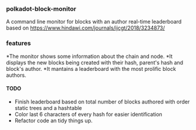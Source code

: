 ### polkadot-block-monitor
A command line monitor for blocks with an author real-time leaderboard based on https://www.hindawi.com/journals/ijcgt/2018/3234873/ 

### features
*The monitor shows some information about the chain and node.
*It displays the new blocks being created with their hash, parent's hash and block's author.
*It mantains a leaderboard with the most prolific block authors.

#### TODO
* Finish leaderboard based on total number of blocks authored with order static trees and a hashtable
* Color last 6 characters of every hash for easier identification
* Refactor code an tidy things up.


